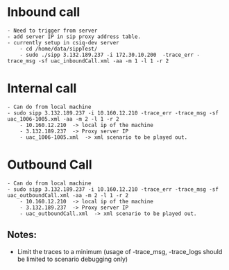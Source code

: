 # Inbound call 
    - Need to trigger from server
    - add server IP in sip proxy address table.
    - currently setup in csiq-dev server
        - cd /home/data/sippTest/
        - sudo ./sipp 3.132.189.237 -i 172.30.10.200  -trace_err -trace_msg -sf uac_inboundCall.xml -aa -m 1 -l 1 -r 2


# Internal call
    - Can do from local machine
    - sudo sipp 3.132.189.237 -i 10.160.12.210 -trace_err -trace_msg -sf uac_1006-1005.xml -aa -m 2 -l 1 -r 2
        - 10.160.12.210  -> local ip of the machine
        - 3.132.189.237  -> Proxy server IP
        - uac_1006-1005.xml  -> xml scenario to be played out.

# Outbound Call
    - Can do from local machine
    - sudo sipp 3.132.189.237 -i 10.160.12.210 -trace_err -trace_msg -sf uac_outboundCall.xml -aa -m 2 -l 1 -r 2
        - 10.160.12.210  -> local ip of the machine
        - 3.132.189.237  -> Proxy server IP
        - uac_outboundCall.xml  -> xml scenario to be played out.



## Notes:
-  Limit the traces to a minimum (usage of -trace_msg, -trace_logs should be limited to scenario debugging only)
